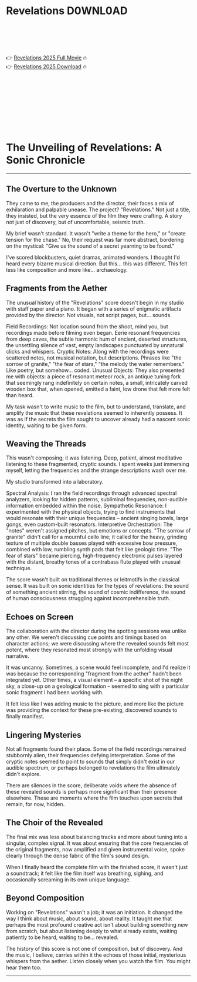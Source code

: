 # Revelations D0WNL0AD

<br><br><br><br>


👉 <a href="https://Alex-arfootlitent1978.github.io/xpoylnvszn/">Revelations 2025 Full Movie</a> 🔥
<br>
👉 <a href="https://Alex-arfootlitent1978.github.io/xpoylnvszn/">Revelations 2025 Download</a> 🔥


<br><br><br><br><br><br><br><br>



# The Unveiling of Revelations: A Sonic Chronicle

---

## The Overture to the Unknown

They came to me, the producers and the director, their faces a mix of exhilaration and palpable unease. The project? "Revelations." Not just a title, they insisted, but the very essence of the film they were crafting. A story not just of discovery, but of uncomfortable, seismic truth.

My brief wasn't standard. It wasn't "write a theme for the hero," or "create tension for the chase." No, their request was far more abstract, bordering on the mystical: "Give us the sound of a secret yearning to be found."

I've scored blockbusters, quiet dramas, animated wonders. I thought I'd heard every bizarre musical direction. But this... this was different. This felt less like composition and more like... archaeology.

## Fragments from the Aether

The unusual history of the "Revelations" score doesn't begin in my studio with staff paper and a piano. It began with a series of enigmatic artifacts provided by the director. Not visuals, not script pages, but... sounds.

   Field Recordings: Not location sound from the shoot, mind you, but recordings made before filming even began. Eerie resonant frequencies from deep caves, the subtle harmonic hum of ancient, deserted structures, the unsettling silence of vast, empty landscapes punctuated by unnatural clicks and whispers.
   Cryptic Notes: Along with the recordings were scattered notes, not musical notation, but descriptions. Phrases like "the sorrow of granite," "the fear of stars," "the melody the water remembers." Like poetry, but somehow... coded.
   Unusual Objects: They also presented me with objects: a piece of resonant meteor rock, an antique tuning fork that seemingly rang indefinitely on certain notes, a small, intricately carved wooden box that, when opened, emitted a faint, low drone that felt more felt than heard.

My task wasn't to write music to the film, but to understand, translate, and amplify the music that these revelations seemed to inherently possess. It was as if the secrets the film sought to uncover already had a nascent sonic identity, waiting to be given form.

## Weaving the Threads

This wasn't composing; it was listening. Deep, patient, almost meditative listening to these fragmented, cryptic sounds. I spent weeks just immersing myself, letting the frequencies and the strange descriptions wash over me.

My studio transformed into a laboratory.

   Spectral Analysis: I ran the field recordings through advanced spectral analyzers, looking for hidden patterns, subliminal frequencies, non-audible information embedded within the noise.
   Sympathetic Resonance: I experimented with the physical objects, trying to find instruments that would resonate with their unique frequencies – ancient singing bowls, large gongs, even custom-built resonators.
   Interpretive Orchestration: The "notes" weren't assigned pitches, but emotions or concepts. "The sorrow of granite" didn't call for a mournful cello line; it called for the heavy, grinding texture of multiple double basses played with excessive bow pressure, combined with low, rumbling synth pads that felt like geologic time. "The fear of stars" became piercing, high-frequency electronic pulses layered with the distant, breathy tones of a contrabass flute played with unusual technique.

The score wasn't built on traditional themes or leitmotifs in the classical sense. It was built on sonic identities for the types of revelations: the sound of something ancient stirring, the sound of cosmic indifference, the sound of human consciousness struggling against incomprehensible truth.

## Echoes on Screen

The collaboration with the director during the spotting sessions was unlike any other. We weren't discussing cue points and timings based on character actions; we were discussing where the revealed sounds felt most potent, where they resonated most strongly with the unfolding visual narrative.

It was uncanny. Sometimes, a scene would feel incomplete, and I'd realize it was because the corresponding "fragment from the aether" hadn't been integrated yet. Other times, a visual element – a specific shot of the night sky, a close-up on a geological formation – seemed to sing with a particular sonic fragment I had been working with.

It felt less like I was adding music to the picture, and more like the picture was providing the context for these pre-existing, discovered sounds to finally manifest.

## Lingering Mysteries

Not all fragments found their place. Some of the field recordings remained stubbornly alien, their frequencies defying interpretation. Some of the cryptic notes seemed to point to sounds that simply didn't exist in our audible spectrum, or perhaps belonged to revelations the film ultimately didn't explore.

There are silences in the score, deliberate voids where the absence of these revealed sounds is perhaps more significant than their presence elsewhere. These are moments where the film touches upon secrets that remain, for now, hidden.

## The Choir of the Revealed

The final mix was less about balancing tracks and more about tuning into a singular, complex signal. It was about ensuring that the core frequencies of the original fragments, now amplified and given instrumental voice, spoke clearly through the dense fabric of the film's sound design.

When I finally heard the complete film with the finished score, it wasn't just a soundtrack; it felt like the film itself was breathing, sighing, and occasionally screaming in its own unique language.

## Beyond Composition

Working on "Revelations" wasn't a job; it was an initiation. It changed the way I think about music, about sound, about reality. It taught me that perhaps the most profound creative act isn't about building something new from scratch, but about listening deeply to what already exists, waiting patiently to be heard, waiting to be... revealed.

The history of this score is not one of composition, but of discovery. And the music, I believe, carries within it the echoes of those initial, mysterious whispers from the aether. Listen closely when you watch the film. You might hear them too.

---


